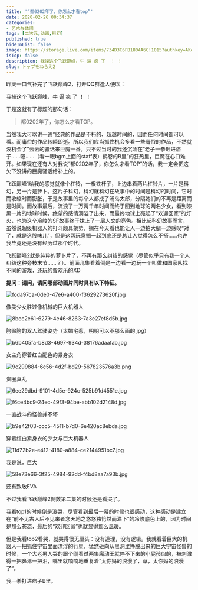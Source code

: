 ```yaml
---
title: '“都0202年了，你怎么才看top”'
date: 2020-02-26 00:34:37
categories:
- 艺术与休闲
tags: [二次元,动画,科幻]
published: true
hideInList: false
image: https://storage.live.com/items/734D3C6FB1804A6C!1015?authkey=AKdg_ovNhZADhR0
isTop: false
description: 我操这个飞跃巅峰，牛 逼 疯 了  ！ ！
slug: トップをねらえ2
---
```

昨天一口气补完了飞跃巅峰2，打开QQ群逢人便吹：

我操这个飞跃巅峰，牛 逼 疯 了  ！ ！

于是这就有了标题的那句话：

> 都0202年了，你怎么才看TOP。

<!-- more -->

当然我大可以讲一通“经典的作品是不朽的、超越时间的，因而任何时间都可以看。而庸俗的作品转瞬即逝。所以我们应当抓住机会多看一些庸俗的作品，不然就没机会了”云云的骚话来巨魔一番。只不过当时的我还沉湎在“老子一拳砸进痞子……嗯……（看一眼bgm上面的staff表）鹤卷的B里”的狂热里，巨魔在心口难开。如果现在还有人对我说“都0202年了，你怎么才看TOP”的话，我一定会把这欠下没讲的巨魔骚话给补上的。

飞跃巅峰1给我的感觉就像个杠铃，一根铁杆子，上边串着两片杠铃片，一片是科幻，另一片是萝卜。这片子科幻，科幻就科幻在故事中的时间是科幻的时间，它时而收缩时而膨胀，于是故事里的每个人都成了浦岛太郎，分隔她们的不再是距离而是时间。而故事最后，流浪了一万两千年时间而终于回到地球的两名少女，看到漆黑一片的地球时候，绝望的感情满溢了出来，而最终地球上亮起了“欢迎回家”的灯火，也为这个冷峻的SF故事终于抹上了一层人文的亮色。相比起科幻故事而言，虽然说超级机器人的打斗颇具架势，搁在今天看也能让人一边拍大腿一边感叹“对了，就是这股味儿”，但是这两玩意搁一起到底还是总让人觉得怎么不搭……也许我毕竟还是没有经历过那个时代。

飞跃巅峰2就是纯粹的萝卜片了，不再有那么纠结的感觉（尽管似乎只有我一个人纠结这种旁枝末节……？）。前面几集看着倒是一边看一边玩一个叫做和国家队找不同的游戏，还玩的蛮欢乐的XD

**提问：请问，请问哪部动画片同时具有以下特征。**

![fcda97ca-0de0-47e6-a400-f3629273620f.jpg](https://storage.live.com/items/734D3C6FB1804A6C!1008?authkey=AKdg_ovNhZADhR0)

像美少女胜过像机械的巨大机器人

![8bec2e61-6279-4e46-8263-7a3e27ef8d5b.jpg](https://storage.live.com/items/734D3C6FB1804A6C!1012?authkey=AKdg_ovNhZADhR0)

胯贴胯的双人驾驶姿势（太媚宅惹，明明可以不那么画的.jpg）

![b6b405fa-b8d3-4697-934d-38176adaafab.jpg](https://storage.live.com/items/734D3C6FB1804A6C!1014?authkey=AKdg_ovNhZADhR0)

女主角穿着红白配色的紧身衣

![9c299884-6c56-4d2f-bd29-567823576a3b.png](https://storage.live.com/items/734D3C6FB1804A6C!1016?authkey=AKdg_ovNhZADhR0)

贵圈真乱

![6ee29dbd-9101-4d5e-924c-525b91d4551e.jpg](https://storage.live.com/items/734D3C6FB1804A6C!1010?authkey=AKdg_ovNhZADhR0)

![f6ce4bc9-24ec-49f3-94be-abb102d2148d.jpg](https://storage.live.com/items/734D3C6FB1804A6C!1009?authkey=AKdg_ovNhZADhR0)

一直战斗的怪兽并不坏

![b9e42f03-ccc5-4511-b7d0-6e420ac8ebda.jpg](https://storage.live.com/items/734D3C6FB1804A6C!1013?authkey=AKdg_ovNhZADhR0)

穿着红白紧身衣的少女与巨大机器人

![11d72b2e-e412-4180-a884-ce2144951bc7.jpg](https://storage.live.com/items/734D3C6FB1804A6C!1015?authkey=AKdg_ovNhZADhR0)

我是说，巨大

![58e73e66-3f25-4984-92dd-f4bd8aa7a93b.jpg](https://storage.live.com/items/734D3C6FB1804A6C!1011?authkey=AKdg_ovNhZADhR0)

还有致敬EVA

不过我看飞跃巅峰2倒数第二集的时候还是看哭了。

我看top1的时候倒是没哭，尽管看到最后一幕的时候也很感动，这种感动是建立在“前不见古人后不见来者念天地之悠悠独怆然而涕下”的冷峻底色上的，因为时间是那么苍凉，最后的“欢迎回家”也就显得那么温暖。

但是我看top2看哭，就哭得很无厘头：没有道理，没有逻辑。我就看着巨大的机器人一把抓住宇宙里面漂浮的行星，猛然砸向从黑洞里挣脱出来的巨大宇宙怪兽的时候，一个大老男人哭的跟个刚看过两集魔动王就停不下来的小屁孩似的，被刺激得一把鼻涕一把泪，嘴里就喃喃地重复着“太你妈的浪漫了，草，太你妈的浪漫了”。

我一拳打进痞子B里。
